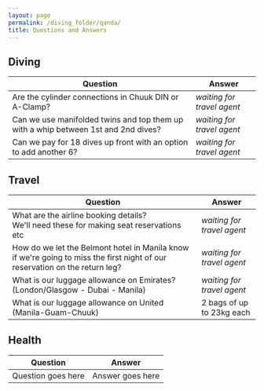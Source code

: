 ```yaml
---
layout: page
permalink: /diving_folder/qanda/
title: Questions and Answers
---
```


## Diving

| Question | Answer |
| ------------------------- | ------------------------- |
| Are the cylinder connections in Chuuk DIN or A-Clamp? | _waiting for travel agent_ |
| Can we use manifolded twins and top them up with a whip between 1st and 2nd dives? | _waiting for travel agent_ |
| Can we pay for 18 dives up front with an option to add another 6? | _waiting for travel agent_ |

## Travel

| Question | Answer |
| ------------------------- | ------------------------- |
| What are the airline booking details? <br>We'll need these for making seat reservations etc  | _waiting for travel agent_  |
| How do we let the Belmont hotel in Manila know if we're going to miss the first night of our reservation on the return leg? | _waiting for travel agent_ |
| What is our luggage allowance on Emirates? (London/Glasgow - Dubai - Manila) | _waiting for travel agent_ |
| What is our luggage allowance on United (Manila-Guam-Chuuk) | 2 bags of up to 23kg each |

## Health

| Question | Answer |
| ------------------------- | ------------------------- |
| Question goes here | Answer goes here | 

